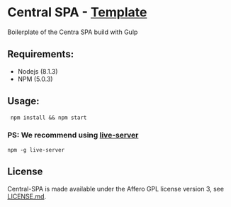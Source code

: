 # Central SPA - [Template](https://central42.herokuapp.com/)


Boilerplate of the Centra SPA build with Gulp

## Requirements:

- Nodejs (8.1.3)
- NPM (5.0.3)

## Usage:


```
 npm install && npm start
```

### PS: We recommend using  [live-server](https://www.npmjs.com/package/live-server)

```
npm -g live-server
```

## License

Central-SPA is made available under the Affero GPL license version 3, see [LICENSE.md](https://github.com/moiseshilario/central-spa/blob/master/LICENSE.txt).